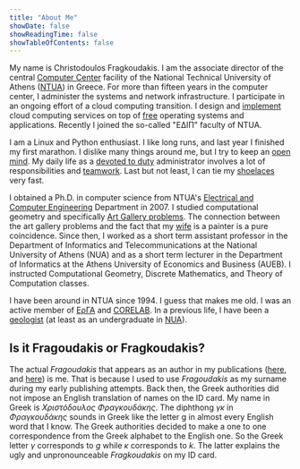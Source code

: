 ```yaml
---
title: "About Me"
showDate: false
showReadingTime: false
showTableOfContents: false
---
```


My name is Christodoulos Fragkoudakis. I am the associate director of the central [Computer Center][computer center]
facility of the National Technical University of Athens ([NTUA][ntua]) in
Greece. For more than fifteen years in the computer center, I administer the
systems and network infrastructure. I participate in an ongoing effort of
a cloud computing transition. I design and [implement][cloudpaper] cloud
computing services on top of [free][floss] operating systems and applications.
Recently I joined the so-called "ΕΔΙΠ" faculty of NTUA.

I am a Linux and Python enthusiast. I like long runs, and last year I finished
my first marathon. I dislike many things around me, but I try to keep an [open
mind][open mind]. My daily life as a [devoted to duty][devoted] administrator
involves a lot of responsibilities and [teamwork][teamwork]. Last but not
least, I can tie my [shoelaces][shoelace] very fast.

I obtained a Ph.D. in computer science from NTUA's [Electrical and Computer
Engineering][ntuaecedept] Department in 2007. I studied computational geometry
and specifically [Art Gallery problems][art gallery]. The connection between
the art gallery problems and the fact that my [wife][wife] is a painter is
a pure coincidence. Since then, I worked as a short term assistant professor in
the Department of Informatics and Telecommunications at the National University
of Athens (NUA) and as a short term lecturer in the Department of Informatics
at the Athens University of Economics and Business (AUEB). I instructed
Computational Geometry, Discrete Mathematics, and Theory of Computation
classes.

I have been around in NTUA since 1994. I guess that makes me old. I was an
active member of [ΕρΓΑ][erga] and [CORELAB][corelab]. In a previous life,
I have been a [geologist][how to spot a geologist] (at least as an
undergraduate in [NUA][geonua]).

## Is it Fragoudakis or Fragkoudakis?

The actual _Fragoudakis_ that appears as an author in my publications
([here][dblp], and [here][igi]) is me. That is because I used to use
_Fragoudakis_ as my surname during my early publishing attempts. Back then, the
Greek authorities did not impose an English translation of names on the ID
card. My name in Greek is _Χριστόδουλος Φραγκουδάκης_. The diphthong _γκ_ in
_Φραγκουδάκης_ sounds in Greek like the letter g in almost every English word
that I know. The Greek authorities decided to make a one to one correspondence
from the Greek alphabet to the English one. So the Greek letter _γ_ corresponds
to _g_ while _κ_ corresponds to _k_. The latter explains the ugly and
unpronounceable _Fragkoudakis_ on my ID card.

[ntua]: http://www.ntua.gr
[computer center]: http://www.central.ntua.gr
[teamwork]: https://fragkoudakis.gr/posts/writings/team-work/
[wife]: http://michalakopoulou.gr
[devoted]: https://xkcd.com/705/
[shoelace]: /2017/04/18/how-to-tie-a-shoelace-really-fast.html
[erga]: http://erga.di.uoa.gr/index.html
[corelab]: http://corelab.ntua.gr/
[geonua]: http://www.geol.uoa.gr/index.php/en/
[how to spot a geologist]: https://youtu.be/o4CFaClI4ow
[art gallery]: https://en.wikipedia.org/wiki/Art_gallery_problem
[ntuaecedept]: https://www.ece.ntua.gr/en
[dblp]: https://dblp.uni-trier.de/pers/hd/f/Fragoudakis:Christodoulos
[igi]: https://www.igi-global.com/gateway/chapter/62221
[floss]: https://www.gnu.org/philosophy/floss-and-foss.html
[cloudpaper]: https://ieeexplore.ieee.org/document/6681228
[open mind]: https://quoteinvestigator.com/2014/04/13/open-mind/
